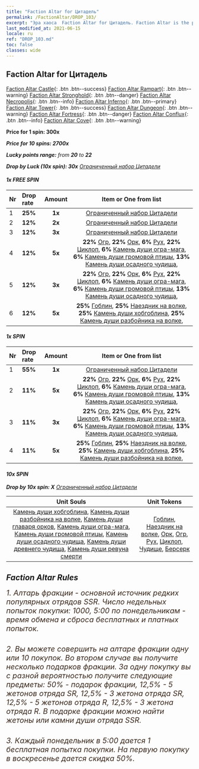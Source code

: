 ```yaml
---
title: "Faction Altar for Цитадель"
permalink: /FactionAltar/DROP_103/
excerpt: "Эра хаоса  Faction Altar for Цитадель. Faction Altar is the primary method for obtaining SSR units from the popular faction. Limited to 1,000 purchases each week. The popular faction changes at 05:00 every Monday. Purchase attempts and free purchase attempts will also reset then."
last_modified_at: 2021-06-15
locale: ru
ref: "DROP_103.md"
toc: false
classes: wide
---
```


##  Faction Altar for **Цитадель**

  [Faction Altar Castle](/ru/FactionAltar/DROP_101/){: .btn .btn--success} [Faction Altar Rampart](/ru/FactionAltar/DROP_102/){: .btn .btn--warning} [Faction Altar Stronghold](/ru/FactionAltar/DROP_103/){: .btn .btn--danger} [Faction Altar Necropolis](/ru/FactionAltar/DROP_104/){: .btn .btn--info} [Faction Altar Inferno](/ru/FactionAltar/DROP_105/){: .btn .btn--primary} [Faction Altar Tower](/ru/FactionAltar/DROP_106/){: .btn .btn--success} [Faction Altar Dungeon](/ru/FactionAltar/DROP_107/){: .btn .btn--warning} [Faction Altar Fortress](/ru/FactionAltar/DROP_108/){: .btn .btn--danger} [Faction Altar Conflux](/ru/FactionAltar/DROP_109/){: .btn .btn--info} [Faction Altar Cove](/ru/FactionAltar/DROP_112/){: .btn .btn--warning} 

  **Price for 1 spin: 300x** <i class="fas fa-gem"/>

  **Price for 10 spins: 2700x** <i class="fas fa-gem"/>

  **Lucky points range:** from **20** to **22**

  **Drop by Luck (10x spin): 30x** [Ограниченный набор Цитадели](/ItemsRU/con_2140/)

####  1x FREE SPIN 

  |    Nr    |  Drop rate  |  Amount   |   Item or One from list  |
  |:---------|:------------|:---------:|:------------------------:|
  | 1 | **25%** | **1x** | [Ограниченный набор Цитадели](/ItemsRU/con_2140/) |
  | 2 | **12%** | **2x** | [Ограниченный набор Цитадели](/ItemsRU/con_2140/) |
  | 3 | **12%** | **3x** | [Ограниченный набор Цитадели](/ItemsRU/con_2140/) |
  | 4 | **12%** | **5x** |  **22%** [Огр](/ItemsRU/unt_220/),  **22%** [Орк](/ItemsRU/unt_219/),  **6%** [Рух](/ItemsRU/unt_221/),  **22%** [Циклоп](/ItemsRU/unt_222/),  **6%** [Камень души огра-мага](/ItemsRU/unt_308/),  **6%** [Камень души громовой птицы](/ItemsRU/unt_309/),  **13%** [Камень души осадного чудища](/ItemsRU/unt_310/),  |
  | 5 | **12%** | **3x** |  **22%** [Огр](/ItemsRU/unt_220/),  **22%** [Орк](/ItemsRU/unt_219/),  **6%** [Рух](/ItemsRU/unt_221/),  **22%** [Циклоп](/ItemsRU/unt_222/),  **6%** [Камень души огра-мага](/ItemsRU/unt_308/),  **6%** [Камень души громовой птицы](/ItemsRU/unt_309/),  **13%** [Камень души осадного чудища](/ItemsRU/unt_310/),  |
  | 6 | **12%** | **5x** |  **25%** [Гоблин](/ItemsRU/unt_217/),  **25%** [Наездник на волке](/ItemsRU/unt_218/),  **25%** [Камень души хобгоблина](/ItemsRU/unt_305/),  **25%** [Камень души разбойника на волке](/ItemsRU/unt_306/),  |


####  1x SPIN 

  |    Nr    |  Drop rate  |  Amount   |   Item or One from list  |
  |:---------|:------------|:---------:|:------------------------:|
  | 1 | **55%** | **1x** | [Ограниченный набор Цитадели](/ItemsRU/con_2140/) |
  | 2 | **11%** | **5x** |  **22%** [Огр](/ItemsRU/unt_220/),  **22%** [Орк](/ItemsRU/unt_219/),  **6%** [Рух](/ItemsRU/unt_221/),  **22%** [Циклоп](/ItemsRU/unt_222/),  **6%** [Камень души огра-мага](/ItemsRU/unt_308/),  **6%** [Камень души громовой птицы](/ItemsRU/unt_309/),  **13%** [Камень души осадного чудища](/ItemsRU/unt_310/),  |
  | 3 | **11%** | **3x** |  **22%** [Огр](/ItemsRU/unt_220/),  **22%** [Орк](/ItemsRU/unt_219/),  **6%** [Рух](/ItemsRU/unt_221/),  **22%** [Циклоп](/ItemsRU/unt_222/),  **6%** [Камень души огра-мага](/ItemsRU/unt_308/),  **6%** [Камень души громовой птицы](/ItemsRU/unt_309/),  **13%** [Камень души осадного чудища](/ItemsRU/unt_310/),  |
  | 4 | **11%** | **5x** |  **25%** [Гоблин](/ItemsRU/unt_217/),  **25%** [Наездник на волке](/ItemsRU/unt_218/),  **25%** [Камень души хобгоблина](/ItemsRU/unt_305/),  **25%** [Камень души разбойника на волке](/ItemsRU/unt_306/),  |


####  10x SPIN 

  **Drop by 10x spin: X** [Ограниченный набор Цитадели](/ItemsRU/con_2140/)

  |    Unit Souls    |  Unit Tokens  |
  |:----------------:|:-------------:|
  | [Камень души хобгоблина](/ItemsRU/unt_305/), [Камень души разбойника на волке](/ItemsRU/unt_306/), [Камень души главаря орков](/ItemsRU/unt_307/), [Камень души огра-мага](/ItemsRU/unt_308/), [Камень души громовой птицы](/ItemsRU/unt_309/), [Камень души осадного чудища](/ItemsRU/unt_310/), [Камень души древнего чудища](/ItemsRU/unt_311/), [Камень души ревуна смерти](/ItemsRU/unt_312/) | [Гоблин](/ItemsRU/unt_217/), [Наездник на волке](/ItemsRU/unt_218/), [Орк](/ItemsRU/unt_219/), [Огр](/ItemsRU/unt_220/), [Рух](/ItemsRU/unt_221/), [Циклоп](/ItemsRU/unt_222/), [Чудище](/ItemsRU/unt_223/), [Берсерк](/ItemsRU/unt_224/) |



## Faction Altar Rules

  <span style="color: #3c2a1e;font-size:20px">1. Алтарь фракции - основной источник редких популярных отрядов SSR. Число недельных попыток покупки: 1000, 5:00 по понедельникам - время обмена и сброса бесплатных и платных попыток.</span><br/>

<br/>  <span style="color: #3c2a1e;font-size:20px">2. Вы можете совершить на алтаре фракции одну или 10 покупок. Во втором случае вы получите несколько подарков фракции. За одну покупку вы с разной вероятностью получите следующие предметы: 50% - подарок фракции, 12,5% - 5 жетонов отряда SR, 12,5% - 3 жетона отряда SR, 12,5% - 5 жетонов отряда R, 12,5% - 3 жетона отряда R. В подарке фракции можно найти жетоны или камни души отряда SSR.</span>

<br/>  <span style="color: #3c2a1e;font-size:20px">3. Каждый понедельник в 5:00 дается 1 бесплатная попытка покупки. На первую покупку в воскресенье дается скидка 50%.</span><br/>

<br/>